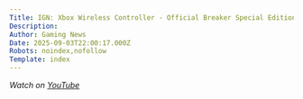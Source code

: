 ```yaml
---
Title: IGN: Xbox Wireless Controller - Official Breaker Special Edition Series Trailer
Description: 
Author: Gaming News
Date: 2025-09-03T22:00:17.000Z
Robots: noindex,nofollow
Template: index
---
```

<p><em>Watch on <a href="https://www.youtube.com/watch?v=uYHyVbX5qzg" rel="noopener noreferrer">YouTube</a></em></p>

